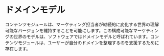 # ドメインモデル

コンテンツモジュールは、マーケティング担当者が継続的に変化する世界の理解可能なバージョンを維持することを可能にします。この構成可能なマーケティングの世界のモデルは、ソフトウェアではドメインモデルと呼ばれています。コンテンツモジュールは、ユーザーが自分のドメインを整理するのを支援するために存在します。

